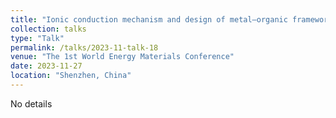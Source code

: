```yaml
---
title: "Ionic conduction mechanism and design of metal–organic framework based quasi-solid-state electrolytes"
collection: talks
type: "Talk"
permalink: /talks/2023-11-talk-18
venue: "The 1st World Energy Materials Conference"
date: 2023-11-27
location: "Shenzhen, China"
---
```

 
No details